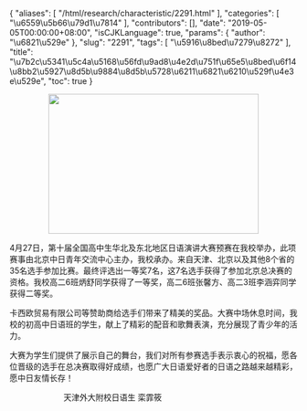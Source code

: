 {
    "aliases": [
        "/html/research/characteristic/2291.html"
    ],
    "categories": [
        "\u6559\u5b66\u79d1\u7814"
    ],
    "contributors": [],
    "date": "2019-05-05T00:00:00+08:00",
    "isCJKLanguage": true,
    "params": {
        "author": "\u6821\u529e"
    },
    "slug": "2291",
    "tags": [
        "\u5916\u8bed\u7279\u8272"
    ],
    "title": "\u7b2c\u5341\u5c4a\u5168\u56fd\u9ad8\u4e2d\u751f\u65e5\u8bed\u6f14\u8bb2\u5927\u8d5b\u9884\u8d5b\u5728\u6211\u6821\u6210\u529f\u4e3e\u529e",
    "toc": true
}


<img
    src="https://cdn.tfls.online/mirror/full/d54a501cdbcad90a39c50edf0b19585ad8df7816.jpg"
    style="display:block;margin-left:auto;margin-right:auto;"
    decoding="async"
    fetchpriority="auto"
    loading="lazy"
    height="245"
    width="368"
/>




 




 4月27日，第十届全国高中生华北及东北地区日语演讲大赛预赛在我校举办，此项赛事由北京中日青年交流中心主办，我校承办。来自天津、北京以及其他8个省的35名选手参加比赛。最终评选出一等奖7名，这7名选手获得了参加北京总决赛的资格。我校高二6班炳舒同学获得了一等奖，高二6班张馨方、高二3班李涵弈同学获得二等奖。




 卡西欧贸易有限公司等赞助商给选手们带来了精美的奖品。大赛中场休息时间，我校的初高中日语班的学生，献上了精彩的配音和歌舞表演，充分展现了青少年的活力。




 大赛为学生们提供了展示自己的舞台，我们对所有参赛选手表示衷心的祝福，愿各位晋级的选手在总决赛取得好成绩，也愿广大日语爱好者的日语之路越来越精彩，愿中日友情长存！




                         天津外大附校日语生 栾霏筱




  




